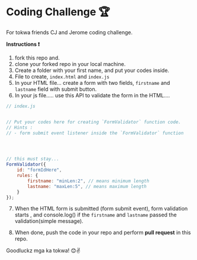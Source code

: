 # Coding Challenge 🏆
For tokwa friends CJ and Jerome coding challenge.

__Instructions ❗__

1. fork this repo and.
2. clone your forked repo in your local machine.
3. Create a folder with your first name, and put your codes inside.
4. File to create, `index.html` and `index.js`
5. In your HTML file... create a form with two fields, `firstname` and `lastname` field with submit button.
6. In your js file..... use this API to validate the form in the HTML....




```js
// index.js


// Put your codes here for creating `FormValidator` function code.
// Hints :
// - form submit event listener inside the `FormValidator` function




// this must stay...
FormValidator({
    id: "formIdHere",
    rules: {
        firstname: "minLen:2", // means minimum length
        lastname: "maxLen:5", // means maximum length
    }
});

```

7. When the HTML form is submitted (form submit event), form validation starts , and console.log() if the `firstname` and `lastname` passed the validation(simple message).

8. When done, push the code in your repo and perform __pull request__ in this repo.

Goodluckz mga ka tokwa! 😊✌️
